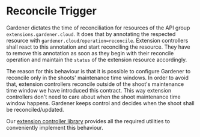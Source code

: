 # Reconcile Trigger

Gardener dictates the time of reconciliation for resources of the API group `extensions.gardener.cloud`.
It does that by annotating the respected resource with `gardener.cloud/operation=reconcile`.
Extension controllers shall react to this annotation and start reconciling the resource.
They have to remove this annotation as soon as they begin with their reconcile operation and maintain the `status` of the extension resource accordingly.

The reason for this behaviour is that it is possible to configure Gardener to reconcile only in the shoots' maintenance time windows.
In order to avoid that, extension controllers reconcile outside of the shoot's maintenance time window we have introduced this contract.
This way extension controllers don't need to care about when the shoot maintenance time window happens.
Gardener keeps control and decides when the shoot shall be reconciled/updated.

Our [extension controller library](https://github.com/gardener/gardener/blob/master/extensions) provides all the required utilities to conveniently implement this behaviour.
